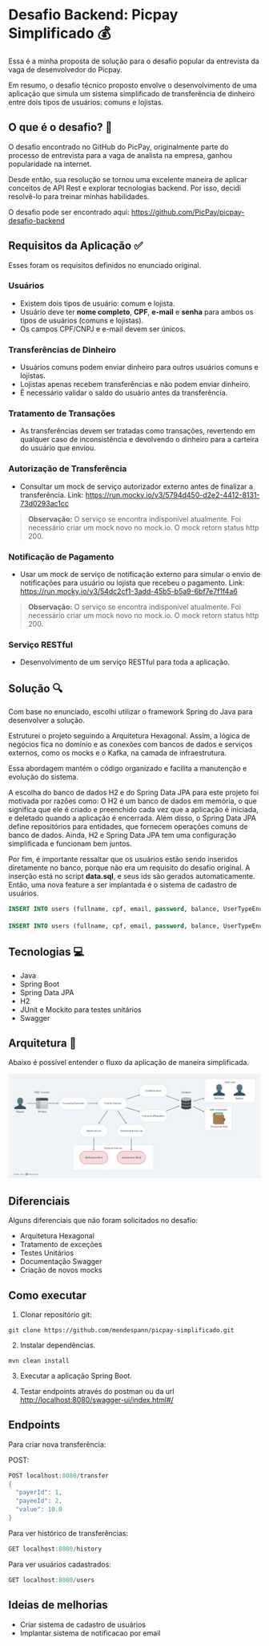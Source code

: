 # Desafio Backend: Picpay Simplificado 💰

Essa é a minha proposta de solução para o desafio popular da entrevista da vaga de desenvolvedor do Picpay.

Em resumo, o desafio técnico proposto envolve o desenvolvimento de uma aplicação que simula um sistema simplificado de transferência de dinheiro entre dois tipos de usuários: comuns e lojistas.

## O que é o desafio? 🤔

O desafio encontrado no GitHub do PicPay, originalmente parte do processo de entrevista para a vaga de analista na empresa, ganhou popularidade na internet.

Desde então, sua resolução se tornou uma excelente maneira de aplicar conceitos de API Rest e explorar tecnologias backend. Por isso, decidi resolvê-lo para treinar minhas habilidades.

O desafio pode ser encontrado aqui: <https://github.com/PicPay/picpay-desafio-backend>

## Requisitos da Aplicação ✅

Esses foram os requisitos definidos no enunciado original.

### Usuários

* Existem dois tipos de usuário: comum e lojista.
* Usuário deve ter **nome completo**, **CPF**, **e-mail** e **senha** para ambos os tipos de usuários (comuns e lojistas).
* Os campos CPF/CNPJ e e-mail devem ser únicos.

### Transferências de Dinheiro

* Usuários comuns podem enviar dinheiro para outros usuários comuns e lojistas.
* Lojistas apenas recebem transferências e não podem enviar dinheiro.
* É necessário validar o saldo do usuário antes da transferência.

### Tratamento de Transações

* As transferências devem ser tratadas como transações, revertendo em qualquer caso de inconsistência e devolvendo o dinheiro para a carteira do usuário que enviou.

### Autorização de Transferência

* Consultar um mock de serviço autorizador externo antes de finalizar a transferência.
Link: <https://run.mocky.io/v3/5794d450-d2e2-4412-8131-73d0293ac1cc>

> **Observação:** O serviço se encontra indisponível atualmente. Foi necessário criar um mock novo no mock.io. O mock retorn status http 200.

### Notificação de Pagamento

* Usar um mock de serviço de notificação externo para simular o envio de notificações para usuário ou lojista que recebeu o pagamento.
Link: <https://run.mocky.io/v3/54dc2cf1-3add-45b5-b5a9-6bf7e7f1f4a6>

> **Observação:** O serviço se encontra indisponível atualmente. Foi necessário criar um mock novo no mock.io. O mock retorn status http 200.

### Serviço RESTful

* Desenvolvimento de um serviço RESTful para toda a aplicação.

## Solução 🔍

Com base no enunciado, escolhi utilizar o framework Spring do Java para desenvolver a solução.

Estruturei o projeto seguindo a Arquitetura Hexagonal. Assim, a lógica de negócios fica no domínio e as conexões com bancos de dados e serviços externos, como os mocks e o Kafka, na camada de infraestrutura.

Essa abordagem mantém o código organizado e facilita a manutenção e evolução do sistema.

A escolha do banco de dados H2 e do Spring Data JPA para este projeto foi motivada por razões como: O H2 é um banco de dados em memória, o que significa que ele é criado e preenchido cada vez que a aplicação é iniciada, e deletado quando a aplicação é encerrada. Além disso, o Spring Data JPA define repositórios para entidades, que fornecem operações comuns de banco de dados.
Ainda, H2 e Spring Data JPA tem uma configuração simplificada e funcionam bem juntos.

Por fim, é importante ressaltar que os usuários estão sendo inseridos diretamente no banco, porque não era um requisito do desafio original. A inserção está no script **data.sql**, e seus ids são gerados automaticamente. Então, uma nova feature a ser implantada é o sistema de cadastro de usuários.

```SQL
INSERT INTO users (fullname, cpf, email, password, balance, UserTypeEnum) VALUES ('Pamela', '123.456.789-00', 'pamela@hotmail.com', '123', 100.0, 'REGULAR');

INSERT INTO users (fullname, cpf, email, password, balance, UserTypeEnum) VALUES ('Crystal', '123.456.783-00', 'crystal@hotmail.com', '123', 200.0, 'MERCHANT');
```

## Tecnologias 💻

* Java
* Spring Boot
* Spring Data JPA
* H2
* JUnit e Mockito para testes unitários
* Swagger

## Arquitetura 📁

Abaixo é possível entender o fluxo da aplicação de maneira simplificada.

![Diagrama de Contexto](img/image.png)

## Diferenciais

Alguns diferenciais que não foram solicitados no desafio:

* Arquitetura Hexagonal
* Tratamento de exceções
* Testes Unitários
* Documentação Swagger
* Criação de novos mocks

## Como executar

1. Clonar repositório git:

```text
git clone https://github.com/mendespann/picpay-simplificado.git
```

2. Instalar dependências.

```text
mvn clean install
```

3. Executar a aplicação Spring Boot.

4. Testar endpoints através do postman ou da url
<http://localhost:8080/swagger-ui/index.html#/>

## Endpoints

Para criar nova transferência:

POST:

```java
POST localhost:8080/transfer
{
  "payerId": 1,
  "payeeId": 2,
  "value": 10.0
}
```

Para ver histórico de transferências:


```java
GET localhost:8080/history
```

Para ver usuários cadastrados:


```java
GET localhost:8080/users
```

## Ideias de melhorias

* Criar sistema de cadastro de usuários
* Implantar sistema de notificacao por email
